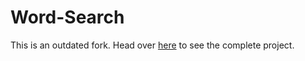 # Word-Search

This is an outdated fork. Head over [here](https://github.com/Asmita33/HaxProject) to see the complete project.
